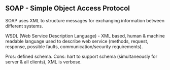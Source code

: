 SOAP - Simple Object Access Protocol
-

SOAP uses XML to structure messages for exchanging information between different systems.

WSDL (Web Service Description Language) - XML based, human & machine readable language
used to describe web service (methods, request, response, possible faults, communication/security requirements).

Pros: defined schema.
Cons: hart to support schema (simultaneously for server & all clients), XML is verbose.
